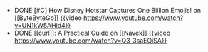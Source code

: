 - DONE [#C] How Disney Hotstar Captures One Billion Emojis! on [[ByteByteGo]]
  {{video https://www.youtube.com/watch?v=UN1kW5AHid4}}
- DONE [[curl]]: A Practical Guide on [[Navek]]
  {{video https://www.youtube.com/watch?v=Q3_3saEQiSA}}